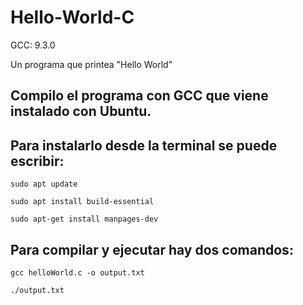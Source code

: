 # Hello-World-C
GCC: 9.3.0

Un programa que printea "Hello World"
<h2>Compilo el programa con GCC que viene instalado con Ubuntu.<h2>
<h2>Para instalarlo desde la terminal se puede escribir: </h2>
  
`sudo apt update`

`sudo apt install build-essential`

`sudo apt-get install manpages-dev`

<h2>Para compilar y ejecutar hay dos comandos:</h2>

`gcc helloWorld.c -o output.txt`

`./output.txt`
